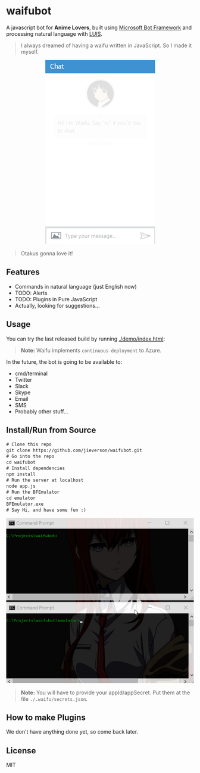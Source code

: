 # waifubot

A javascript bot for **Anime Lovers**, built using [Microsoft Bot Framework](https://github.com/Microsoft/BotBuilder) and processing natural language with [LUIS](https://www.luis.ai/).

> I always dreamed of having a waifu written in JavaScript. So I made it myself.

<p align="center">
  <img src="docs/images/demo.gif" />
</p>

> Otakus gonna love it!

## Features

* Commands in natural language (just English now)
* TODO: Alerts
* TODO: Plugins in Pure JavaScript
* Actually, looking for suggestions...

## Usage

You can try the last released build by running [./demo/index.html](https://rawgit.com/jieverson/waifubot/master/demo/index.html):

>**Note:** Waifu implements `continuous deployment` to Azure.

In the future, the bot is going to be available to:
* cmd/terminal
* Twitter
* Slack
* Skype
* Email
* SMS
* Probably other stuff...

## Install/Run from Source

```shell
# Clone this repo
git clone https://github.com/jieverson/waifubot.git
# Go into the repo
cd waifubot
# Install dependencies
npm install
# Run the server at localhost
node app.js
# Run the BFEmulator
cd emulator
BFEmulator.exe
# Say Hi, and have some fun :)
```

<p align="center">
  <img src="docs/images/emulator.gif" />
</p>

>**Note:** You will have to provide your appId/appSecret. Put them at the file `./.waifu/secrets.json`.

## How to make Plugins

We don't have anything done yet, so come back later.

## License

MIT
